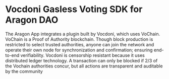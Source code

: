 # Vocdoni Gasless Voting SDK for Aragon DAO

The Aragon App integrates a plugin built by Vocdoni, which uses VoChain. VoChain is a Proof of Authority blockchain. Though block production is restricted to select trusted authorities, anyone can join the network and operate their own node for synchronization and confirmation; ensuring end-to-end verifiability. Vocdoni is censorship resistant because it uses distributed ledger technology. A transaction can only be blocked if 2/3 of the Vochain authorities concur, but all actions are transparent and auditable by the community
